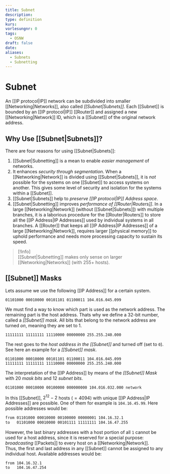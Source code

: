 ```yaml
---
title: Subnet
description: 
type: definition
kurs: 
vorlesungnr: 0
tags:
  - OSNW
draft: false
date: 
aliases:
  - Subnets
  - Subnetting
---
```


# Subnet

An [[IP protocol|IP]] network can be subdivided into smaller [[Networking|Networks]], also called *[[Subnet|Subnets]]*. Each [[Subnet]] is bounded by an [[IP protocol|IP]] [[Router]] and assigned a new [[Networking|Network]] ID, which is a [[Subnet]] of the original network address.

## Why Use [[Subnet|Subnets]]?

There are four reasons for using [[Subnet|Subnets]]:

1. [[Subnet|Subnetting]] is a mean to enable *easier management* of networks.
2. It enhances *security through segmentation*. When a [[Networking|Network]] is divided using [[Subnet|Subnets]], it is *not* possible for the systems on one [[Subnet]] to access systems on another. This gives some level of security and isolation for the systems within a [[Subnet]].
3. [[Subnet|Subnets]] help to *preserve [[IP protocol|IP]] Address space*.
4. [[Subnet|Subnetting]] improves *performance of [[Router|Routers]]*. In a large [[Networking|Network]] (without [[Subnet|Subnets]]) with multiple branches, it is a laborious procedure for the [[Router|Routers]] to store all the [[IP Address|IP Addresses]] used by individual systems in all branches. A [[Router]] that keeps all [[IP Address|IP Addresses]] of a large [[Networking|Network]], requires larger [[physical memory]] to uphold performance and needs more processing capacity to sustain its speed.

> [!Info]  
> [[Subnet|Subnetting]] makes only sense on larger [[Networking|Networks]] (with 255+ hosts).

## [[Subnet]] Masks

Lets assume we use the following [[IP Address]] for a certain system.

```
01101000 00010000 00101101 01100011 104.016.045.099
```

We must find a way to know which part is used as the network address. The remaining part is the host address. Thats why we define a 32-bit number, called a *[[Subnet]] mask*. All bits that belong to the network address are turned *on*, meaning they are set to $1$.

```
11111111 11111111 11110000 00000000 255.255.240.000
```

The rest goes to the *host address in the [[Subnet]]* and turned off (set to `0`). See here an example for a *[[Subnet]] mask*.

```
01101000 00010000 00101101 01100011 104.016.045.099
11111111 11111111 11110000 00000000 255.255.240.000
```

The interpretation of the [[IP Address]] by means of the *[[Subnet]] Mask* with 20 *mask bits* and 12 *subnet bits*.

```
01101000 00010000 00100000 000000000 104.016.032.000 network
```

In this [[Subnet]], $2^{12} -2$ hosts ($=4094$) with unique [[IP Address|IP Addresses]] are possible. One of them for example is `104.16.45.99`. Here possible addresses would be:

```txt
from 01101000 00010000 00100000 00000001 104.16.32.1
to   01101000 00010000 00101111 11111111 104.16.47.255
```

However, the last binary addresses with a host portion of all `1` cannot be used for a host address, since it is reserved for a special purpose: *broadcasting* [[Packets]] to every host on a [[Networking|Network]].  
Thus, the first and last address in any [[Subnet]] cannot be assigned to any individual host. Available addresses would be:

```
from 104.16.32.1
to   104.16.47.254
```
